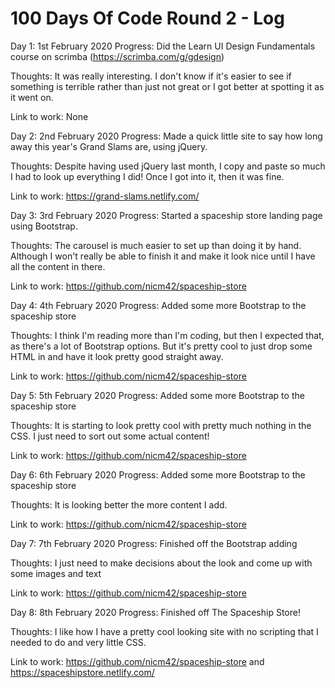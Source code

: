 # 100 Days Of Code Round 2 - Log

Day 1: 1st February 2020
Progress: Did the Learn UI Design Fundamentals course on scrimba (https://scrimba.com/g/gdesign)

Thoughts: It was really interesting. I don't know if it's easier to see if something is terrible rather than just not great or I got better at spotting it as it went on.

Link to work: None


Day 2: 2nd February 2020
Progress: Made a quick little site to say how long away this year's Grand Slams are, using jQuery.

Thoughts: Despite having used jQuery last month, I copy and paste so much I had to look up everything I did! Once I got into it, then it was fine.

Link to work: https://grand-slams.netlify.com/


Day 3: 3rd February 2020
Progress: Started a spaceship store landing page using Bootstrap.

Thoughts: The carousel is much easier to set up than doing it by hand. Although I won't really be able to finish it and make it look nice until I have all the content in there.

Link to work: https://github.com/nicm42/spaceship-store


Day 4: 4th February 2020
Progress: Added some more Bootstrap to the spaceship store

Thoughts: I think I'm reading more than I'm coding, but then I expected that, as there's a lot of Bootstrap options. But it's pretty cool to just drop some HTML in and have it look pretty good straight away.

Link to work: https://github.com/nicm42/spaceship-store


Day 5: 5th February 2020
Progress: Added some more Bootstrap to the spaceship store

Thoughts: It is starting to look pretty cool with pretty much nothing in the CSS. I just need to sort out some actual content!

Link to work: https://github.com/nicm42/spaceship-store


Day 6: 6th February 2020
Progress: Added some more Bootstrap to the spaceship store

Thoughts: It is looking better the more content I add.

Link to work: https://github.com/nicm42/spaceship-store


Day 7: 7th February 2020
Progress: Finished off the Bootstrap adding

Thoughts: I just need to make decisions about the look and come up with some images and text

Link to work: https://github.com/nicm42/spaceship-store


Day 8: 8th February 2020
Progress: Finished off The Spaceship Store!

Thoughts: I like how I have a pretty cool looking site with no scripting that I needed to do and very little CSS.

Link to work: https://github.com/nicm42/spaceship-store and https://spaceshipstore.netlify.com/


